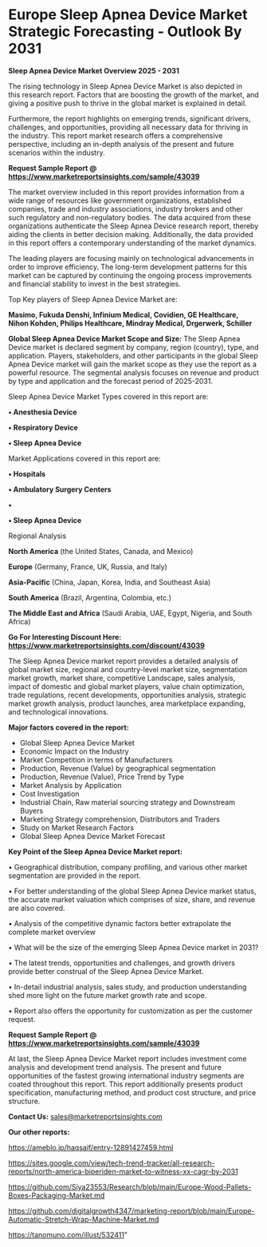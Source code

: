 # Europe Sleep Apnea Device Market Strategic Forecasting - Outlook By 2031

<Strong> Sleep Apnea Device Market Overview 2025 - 2031</strong>

The rising technology in Sleep Apnea Device Market is also depicted in this research report. Factors that are boosting the growth of the market, and giving a positive push to thrive in the global market is explained in detail.

Furthermore, the report highlights on emerging trends, significant drivers, challenges, and opportunities, providing all necessary data for thriving in the industry. This report market research offers a comprehensive perspective, including an in-depth analysis of the present and future scenarios within the industry.

<strong>Request Sample Report @ <a href=https://www.marketreportsinsights.com/sample/43039>https://www.marketreportsinsights.com/sample/43039</a></strong>

The market overview included in this report provides information from a wide range of resources like government organizations, established companies, trade and industry associations, industry brokers and other such regulatory and non-regulatory bodies. The data acquired from these organizations authenticate the Sleep Apnea Device research report, thereby aiding the clients in better decision making. Additionally, the data provided in this report offers a contemporary understanding of the market dynamics.

The leading players are focusing mainly on technological advancements in order to improve efficiency. The long-term development patterns for this market can be captured by continuing the ongoing process improvements and financial stability to invest in the best strategies.

Top Key players of Sleep Apnea Device Market are:

<strong>Masimo, Fukuda Denshi, Infinium Medical, Covidien, GE Healthcare, Nihon Kohden, Philips Healthcare, Mindray Medical, Drgerwerk, Schiller</strong>

<strong><b>Global Sleep Apnea Device Market Scope and Size:</b></strong>
The Sleep Apnea Device market is declared segment by company, region (country), type, and application. Players, stakeholders, and other participants in the global Sleep Apnea Device market will gain the market scope as they use the report as a powerful resource. The segmental analysis focuses on revenue and product by type and application and the forecast period of 2025-2031.

Sleep Apnea Device Market Types covered in this report are:

<strong>•  Anesthesia Device

•  Respiratory Device

•  Sleep Apnea Device</strong>

Market Applications covered in this report are:

<strong>•  Hospitals

•  Ambulatory Surgery Centers

•  

•  Sleep Apnea Device</strong> 

Regional Analysis

<strong>North America</strong> (the United States, Canada, and Mexico)

<strong>Europe</strong> (Germany, France, UK, Russia, and Italy)

<strong>Asia-Pacific</strong> (China, Japan, Korea, India, and Southeast Asia)

<strong>South America</strong> (Brazil, Argentina, Colombia, etc.)

<strong>The Middle East and Africa</strong> (Saudi Arabia, UAE, Egypt, Nigeria, and South Africa)

<strong>Go For Interesting Discount Here: <a href=https://www.marketreportsinsights.com/discount/43039>https://www.marketreportsinsights.com/discount/43039</a></strong>

The Sleep Apnea Device market report provides a detailed analysis of global market size, regional and country-level market size, segmentation market growth, market share, competitive Landscape, sales analysis, impact of domestic and global market players, value chain optimization, trade regulations, recent developments, opportunities analysis, strategic market growth analysis, product launches, area marketplace expanding, and technological innovations.

<strong><b>Major factors covered in the report:</b></strong>
<ul>
  <li>Global Sleep Apnea Device Market </li>
  <li>Economic Impact on the Industry</li>
  <li>Market Competition in terms of Manufacturers</li>
  <li>Production, Revenue (Value) by geographical segmentation</li>
  <li>Production, Revenue (Value), Price Trend by Type</li>
  <li>Market Analysis by Application</li>
  <li>Cost Investigation</li>
  <li>Industrial Chain, Raw material sourcing strategy and Downstream Buyers</li>
  <li>Marketing Strategy comprehension, Distributors and Traders</li>
  <li>Study on Market Research Factors</li>
  <li>Global Sleep Apnea Device Market Forecast</li>
</ul>

<strong><b>Key Point of the Sleep Apnea Device Market report:</b></strong>

• Geographical distribution, company profiling, and various other market segmentation are provided in the report.

• For better understanding of the global Sleep Apnea Device market status, the accurate market valuation which comprises of size, share, and revenue are also covered.

• Analysis of the competitive dynamic factors better extrapolate the complete market overview

• What will be the size of the emerging Sleep Apnea Device market in 2031?

• The latest trends, opportunities and challenges, and growth drivers provide better construal of the Sleep Apnea Device Market.

• In-detail industrial analysis, sales study, and production understanding shed more light on the future market growth rate and scope.

• Report also offers the opportunity for customization as per the customer request.

<strong>Request Sample Report @ <a href=https://www.marketreportsinsights.com/sample/43039>https://www.marketreportsinsights.com/sample/43039</a></strong>

At last, the Sleep Apnea Device Market report includes investment come analysis and development trend analysis. The present and future opportunities of the fastest growing international industry segments are coated throughout this report. This report additionally presents product specification, manufacturing method, and product cost structure, and price structure.

<strong>Contact Us:</strong>
sales@marketreportsinsights.com

<strong>Our other reports:</strong>

<a href=https://ameblo.jp/haqsaif/entry-12891427459.html>https://ameblo.jp/haqsaif/entry-12891427459.html</a>

<a href=https://sites.google.com/view/tech-trend-tracker/all-research-reports/north-america-biperiden-market-to-witness-xx-cagr-by-2031>https://sites.google.com/view/tech-trend-tracker/all-research-reports/north-america-biperiden-market-to-witness-xx-cagr-by-2031</a>

<a href=https://github.com/Siya23553/Research/blob/main/Europe-Wood-Pallets-Boxes-Packaging-Market.md>https://github.com/Siya23553/Research/blob/main/Europe-Wood-Pallets-Boxes-Packaging-Market.md</a>

<a href=https://github.com/digitalgrowth4347/marketing-report/blob/main/Europe-Automatic-Stretch-Wrap-Machine-Market.md>https://github.com/digitalgrowth4347/marketing-report/blob/main/Europe-Automatic-Stretch-Wrap-Machine-Market.md</a>

<a href=https://tanomuno.com/illust/532411>https://tanomuno.com/illust/532411</a>"
